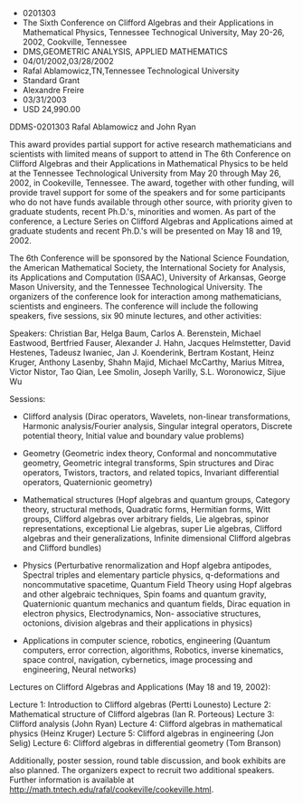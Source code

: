 
* 0201303
* The Sixth Conference on Clifford Algebras and their Applications in Mathematical Physics, Tennessee Technogical University, May 20-26, 2002, Cookville, Tennessee
* DMS,GEOMETRIC ANALYSIS, APPLIED MATHEMATICS
* 04/01/2002,03/28/2002
* Rafal Ablamowicz,TN,Tennessee Technological University
* Standard Grant
* Alexandre Freire
* 03/31/2003
* USD 24,990.00

DDMS-0201303 Rafal Ablamowicz and John Ryan

This award provides partial support for active research mathematicians and
scientists with limited means of support to attend in The 6th Conference on
Clifford Algebras and their Applications in Mathematical Physics to be held at
the Tennessee Technological University from May 20 through May 26, 2002, in
Cookeville, Tennessee. The award, together with other funding, will provide
travel support for some of the speakers and for some participants who do not
have funds available through other source, with priority given to graduate
students, recent Ph.D.'s, minorities and women. As part of the conference, a
Lecture Series on Clifford Algebras and Applications aimed at graduate students
and recent Ph.D.'s will be presented on May 18 and 19, 2002.

The 6th Conference will be sponsored by the National Science Foundation, the
American Mathematical Society, the International Society for Analysis, its
Applications and Computation (ISAAC), University of Arkansas, George Mason
University, and the Tennessee Technological University. The organizers of the
conference look for interaction among mathematicians, scientists and engineers.
The conference will include the following speakers, five sessions, six 90 minute
lectures, and other activities:

Speakers: Christian Bar, Helga Baum, Carlos A. Berenstein, Michael Eastwood,
Bertfried Fauser, Alexander J. Hahn, Jacques Helmstetter, David Hestenes,
Tadeusz Iwaniec, Jan J. Koenderink, Bertram Kostant, Heinz Kruger, Anthony
Lasenby, Shahn Majid, Michael McCarthy, Marius Mitrea, Victor Nistor, Tao Qian,
Lee Smolin, Joseph Varilly, S.L. Woronowicz, Sijue Wu

Sessions:

- Clifford analysis (Dirac operators, Wavelets, non-linear transformations,
Harmonic analysis/Fourier analysis, Singular integral operators, Discrete
potential theory, Initial value and boundary value problems)

- Geometry (Geometric index theory, Conformal and noncommutative geometry,
Geometric integral transforms, Spin structures and Dirac operators, Twistors,
tractors, and related topics, Invariant differential operators, Quaternionic
geometry)

- Mathematical structures (Hopf algebras and quantum groups, Category theory,
structural methods, Quadratic forms, Hermitian forms, Witt groups, Clifford
algebras over arbitrary fields, Lie algebras, spinor representations,
exceptional Lie algebras, super Lie algebras, Clifford algebras and their
generalizations, Infinite dimensional Clifford algebras and Clifford bundles)

- Physics (Perturbative renormalization and Hopf algebra antipodes, Spectral
triples and elementary particle physics, q-deformations and noncommutative
spacetime, Quantum Field Theory using Hopf algebras and other algebraic
techniques, Spin foams and quantum gravity, Quaternionic quantum mechanics and
quantum fields, Dirac equation in electron physics, Electrodynamics, Non-
associative structures, octonions, division algebras and their applications in
physics)

- Applications in computer science, robotics, engineering (Quantum computers,
error correction, algorithms, Robotics, inverse kinematics, space control,
navigation, cybernetics, image processing and engineering, Neural networks)

Lectures on Clifford Algebras and Applications (May 18 and 19, 2002):

Lecture 1: Introduction to Clifford algebras (Pertti Lounesto) Lecture 2:
Mathematical structure of Clifford algebras (Ian R. Porteous) Lecture 3:
Clifford analysis (John Ryan) Lecture 4: Clifford algebras in mathematical
physics (Heinz Kruger) Lecture 5: Clifford algebras in engineering (Jon Selig)
Lecture 6: Clifford algebras in differential geometry (Tom Branson)

Additionally, poster session, round table discussion, and book exhibits are also
planned. The organizers expect to recruit two additional speakers. Further
information is available at
http://math.tntech.edu/rafal/cookeville/cookeville.html.

